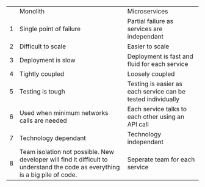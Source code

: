 | | | |
|--|--|--|
|| Monolith| Microservices|
| 1| Single point of failure| Partial failure as services are independant|
| 2| Difficult to scale | Easier to scale|
| 3| Deployment is slow| Deployment is fast and fluid for each service|
| 4| Tightly coupled| Loosely coupled |
| 5| Testing is tough| Testing is easier as each service can be tested individually |
| 6 | Used when minimum networks calls are needed | Each service talks to each other using an API call |
| 7 | Technology dependant| Technology independant  |
|8 | Team isolation not possible. New developer will find it difficult to understand the code as everything is a big pile of code.  | Seperate team for each service |

